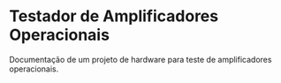 # Testador de Amplificadores Operacionais
Documentação de um projeto de hardware para teste de amplificadores operacionais.
